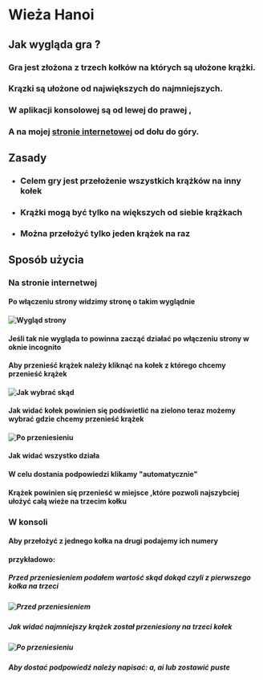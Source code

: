 # **Wieża Hanoi**
## **Jak wygląda gra ?**
### Gra jest złożona z trzech kołków na których są ułożone krążki.
### Krązki są ułożone od największych do najmniejszych.
### W aplikacji konsolowej są od lewej do prawej ,
### A na mojej [stronie internetowej](http://hanoi.simplecreator.pl/) od dołu do góry.
## **Zasady**
- ### Celem gry jest przełożenie wszystkich krążków na inny kołek
- ### Krążki mogą być tylko na większych od siebie krążkach
- ### Można przełożyć tylko jeden krążek na raz
## Sposób użycia
### Na stronie internetwej
#### Po włączeniu strony widzimy stronę o takim wyglądnie
#### ![Wygląd strony](https://user-images.githubusercontent.com/100357263/158378197-98005b82-f973-4316-9be1-cd2ad7733dc6.PNG)
#### Jeśli tak nie wygląda to powinna zacząć działać po włączeniu strony w oknie incognito
#### Aby przenieść krążek należy kliknąć na kołek z którego chcemy przenieść krążek
#### ![Jak wybrać skąd](https://user-images.githubusercontent.com/100357263/158378199-e685c32c-e6bf-4927-9ba0-49699a113b85.PNG)
#### Jak widać kołek powinien się podświetlić na zielono teraz możemy wybrać gdzie chcemy przenieść krążek
#### ![Po przeniesieniu](https://user-images.githubusercontent.com/100357263/158378187-02383abe-1feb-40d1-8058-47f7fab61544.PNG)
#### Jak widać wszystko działa
#### W celu dostania podpowiedzi klikamy "automatycznie"
#### Krążek powinien się przenieść w miejsce ,które pozwoli najszybciej ułożyć całą wieże na trzecim kołku
### W konsoli
#### Aby przełożyć z jednego kołka na drugi podajemy ich numery
#### przykładowo:
##### Przed przeniesieniem podałem wartość skąd dokąd czyli z pierwszego kołka na trzeci
##### ![Przed przeniesieniem](https://user-images.githubusercontent.com/100357263/158376429-baaa7b64-fb52-4698-baab-3b5f17aa91e8.PNG) 
##### Jak widać najmniejszy krążek został przeniesiony na trzeci kołek
##### ![Po przeniesieniu](https://user-images.githubusercontent.com/100357263/158376425-ba6f5495-191e-44da-82d7-0784180dbaa2.PNG)
##### Aby dostać podpowiedź należy napisać: a, ai lub zostawić puste
